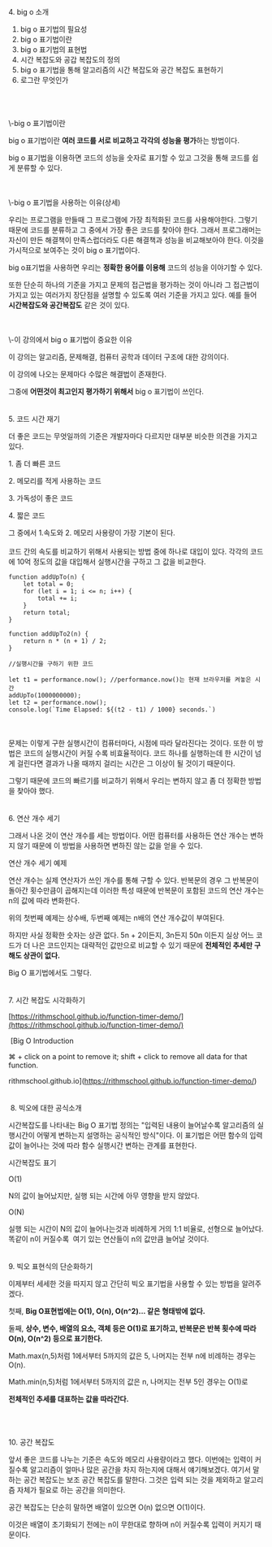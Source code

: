 4\. big o 소개

1.  big o 표기법의 필요성
2.  big o 표기법이란
3.  big o 표기법의 표현법
4.  시간 복잡도와 공갑 복잡도의 정의
5.  big o 표기법을 통해 알고리즘의 시간 복잡도와 공간 복잡도 표현하기
6.  로그란 무엇인가  
</br>
</br>
</br> 
\-big o 표기법이란

big o 표기법이란 **여러 코드를 서로 비교하고 각각의 성능을 평가**하는 방법이다.

big o 표기법을 이용하면 코드의 성능을 숫자로 표기할 수 있고 그것을 통해 코드를 쉽게 분류할 수 있다.

</br>
</br>
\-big o 표기법을 사용하는 이유(상세)

우리는 프로그램을 만들때 그 프로그램에 가장 최적화된 코드를 사용해야한다. 그렇기 때문에 코드를 분류하고 그 중에서 가장 좋은 코드를 찾아야 한다. 그래서 프로그래머는 자신이 만든 해결책이 만족스럽더라도 다른 해결책과 성능을 비교해보아야 한다. 이것을 가시적으로 보여주는 것이 big o 표기법이다.

big o표기법을 사용하면 우리는 **정확한 용어를 이용해** 코드의 성능을 이야기할 수 있다.

또한 단순히 하나의 기준을 가지고 문제의 접근법을 평가하는 것이 아니라 그 접근법이 가지고 있는 여러가지 장단점을 설명할 수 있도록 여러 기준을 가지고 있다. 예를 들어 **시간복잡도와 공간복잡도** 같은 것이 있다.

</br>
</br>
\-이 강의에서 big o 표기법이 중요한 이유

이 강의는 알고리즘, 문제해결, 컴퓨터 공학과 데이터 구조에 대한 강의이다.

이 강의에 나오는 문제마다 수많은 해결법이 존재한다.

그중에 **어떤것이 최고인지 평가하기 위해서** big o 표기법이 쓰인다.
</br></br></br>
5\. 코드 시간 재기

더 좋은 코드는 무엇일까의 기준은 개발자마다 다르지만 대부분 비슷한 의견을 가지고 있다.

1\. 좀 더 빠른 코드

2\. 메모리를 적게 사용하는 코드

3\. 가독성이 좋은 코드

4\. 짧은 코드

그 중에서 1.속도와 2. 메모리 사용량이 가장 기본이 된다.
</br></br>
코드 간의 속도를 비교하기 위해서 사용되는 방법 중에 하나로 대입이 있다. 각각의 코드에 10억 정도의 값을 대입해서 실행시간을 구하고 그 값을 비교한다.

```
function addUpTo(n) {
	let total = 0;
    for (let i = 1; i <= n; i++) {
    	total += i;
    }
    return total;
}
```

```
function addUpTo2(n) {
    return n * (n + 1) / 2;
}
```

```
//실행시간을 구하기 위한 코드

let t1 = performance.now(); //performance.now()는 현재 브라우저를 켜놓은 시간
addUpTo(1000000000);
let t2 = performance.now();
console.log(`Time Elapsed: ${(t2 - t1) / 1000} seconds.`)
```
</br></br>
문제는 이렇게 구한 실행시간이 컴퓨터마다, 시점에 따라 달라진다는 것이다. 또한 이 방법은 코드의 실행시간이 커질 수록 비효율적이다. 코드 하나를 실행하는데 한 시간이 넘게 걸린다면 결과가 나올 때까지 걸리는 시간은 그 이상이 될 것이기 때문이다.

그렇기 때문에 코드의 빠르기를 비교하기 위해서 우리는 변하지 않고 좀 더 정확한 방법을 찾아야 했다.
</br></br></br>
6\. 연산 개수 세기

그래서 나온 것이 연산 개수를 세는 방법이다. 어떤 컴퓨터를 사용하든 연산 개수는 변하지 않기 때문에 이 방법을 사용하면 변하진 않는 값을 얻을 수 있다. 

연산 개수 세기 예제

연산 개수는 실제 연산자가 쓰인 개수를 통해 구할 수 있다. 반복문의 경우 그 반복문이 돌아간 횟수만큼이 곱해지는데 이러한 특성 때문에 반복문이 포함된 코드의 연산 개수는 n의 값에 따라 변화한다.

위의 첫번째 예제는 상수배, 두번째 예제는 n배의 연산 개수값이 부여된다.

하지만 사실 정확한 숫자는 상관 없다. 5n + 2이든지, 3n든지 50n 이든지 실상 어느 코드가 더 나은 코드인지는 대략적인 값만으로 비교할 수 있기 때문에 **전체적인 추세만 구해도 상관이 없다.**

Big O 표기법에서도 그렇다. 
</br></br></br>
7\. 시간 복잡도 시각화하기

[https://rithmschool.github.io/function-timer-demo/](https://rithmschool.github.io/function-timer-demo/)

 [Big O Introduction

⌘ + click on a point to remove it; shift + click to remove all data for that function.

rithmschool.github.io](https://rithmschool.github.io/function-timer-demo/)
</br></br></br>
 8. 빅오에 대한 공식소개

시간복잡도를 나타내는 Big O 표기법 정의는 "입력된 내용이 늘어날수록 알고리즘의 실행시간이 어떻게 변하는지 설명하는 공식적인 방식"이다. 이 표기법은 어떤 함수의 입력값이 늘어나는 것에 따라 함수 실행시간 변하는 관계를 표현한다.

시간복잡도 표기

O(1)

N의 값이 늘어났지만, 실행 되는 시간에 아무 영향을 받지 않았다.

O(N)

실행 되는 시간이 N의 값이 늘어나는것과 비례하게 거의 1:1 비율로, 선형으로 늘어났다. 똑같이 n이 커질수록  여기 있는 연산들이 n의 값만큼 늘어날 것이다.
</br></br></br>
9\. 빅오 표현식의 단순화하기

이제부터 세세한 것을 따지지 않고 간단히 빅오 표기법을 사용할 수 있는 방법을 알려주겠다.

첫째, **Big O표현법에는 O(1), O(n), O(n^2)... 같은 형태밖에 없다.**

둘째, **상수, 변수, 배열의 요소, 객체 등은 O(1)로 표기하고, 반복문은 반복 횟수에 따라 O(n), O(n^2) 등으로 표기한다.**

Math.max(n,5)처럼 1에서부터 5까지의 값은 5, 나머지는 전부 n에 비례하는 경우는 O(n).

Math.min(n,5)처럼 1에서부터 5까지의 값은 n, 나머지는 전부 5인 경우는 O(1)로

**전체적인 추세를 대표하는 값을 따라간다.**

</br></br></br>
10\. 공간 복잡도

앞서 좋은 코드를 나누는 기준은 속도와 메모리 사용량이라고 했다. 이번에는 입력이 커질수록 알고리즘이 얼마나 많은 공간을 차지 하는지에 대해서 얘기해보겠다. 여기서 말하는 공간 복잡도는 보조 공간 복잡도를 말한다. 그것은 입력 되는 것을 제외하고 알고리즘 자체가 필요로 하는 공간을 의미한다.

공간 복잡도는 단순히 말하면 배열이 있으면 O(n) 없으면 O(1)이다.

이것은 배열이 초기화되기 전에는 n이 무한대로 향하며 n이 커질수록 입력이 커지기 때문이다.
